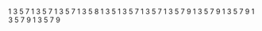 1
3
5
7
1
3
5
7
1
3
5
7
1
3
5
8
1
3
5
1
3
5
7
1
3
5
7
1
3
5
7
9
1
3
5
7
9
1
3
5
7
9
1
3
5
7
9
1
3
5
7
9
